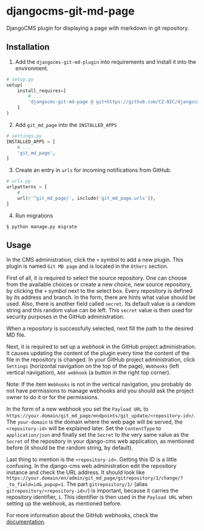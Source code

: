 # djangocms-git-md-page

DjangoCMS plugin for displaying a page with markdown in git repository.

## Installation

1. Add the `djangocms-git-md-plugin` into requirements and install it into the environment.

```python
# setup.py
setup(
    install_requires=[
        # ...
        'djangocms-git-md-page @ git+https://github.com/CZ-NIC/djangocms-git-md-page.git',
    ]
)
```

2. Add `git_md_page` into the `INSTALLED_APPS`

```python
# settings.py
INSTALLED_APPS = [
    # ...
    'git_md_page',
]
```

3. Create an entry in `urls` for incoming notifications from GitHub.

```python
# urls.py
urlpatterns = [
    # ...
    url(r'^git_md_page/', include('git_md_page.urls')),
]
```

4. Run migrations

```shell
$ python manage.py migrate
```

## Usage

In the CMS administration, click the `+` symbol to add a new plugin. This plugin is named `Git MD page` and is located
in the `Others` section.

First of all, it is required to select the source repository. One can choose from the available choices or create a new
choice, new source repository, by clicking the `+` symbol next to the select box. Every repository is defined by its
address and branch. In the form, there are hints what value should be used. Also, there is another field called 
`secret`. Its default value is a random string and this random value can be left. This `secret` value is then used for
security purposes in the GitHub administration.

When a repository is successfully selected, next fill the path to the desired MD file.

Next, it is required to set up a _webhook_ in the GitHub project administration. It causes updating the content of the 
plugin every time the content of the file in the repository is changed. In your GitHub project administration, click 
`Settings` (horizontal navigation on the top of the page), `Webhooks` (left vertical navigation), `Add webhook` (a
button in the right top corner).

Note: If the item `Webhooks` is not in the vertical navigation, you probably do not have permissions to manage webhooks
and you should ask the project owner to do it or for the permissions.

In the form of a new webhook you set the `Payload URL` to 
`https://your.domain/git_md_page/endpoints/git_update/<repository-id>/`. The `your-domain` is the domain where the web
page will be served, the `<repository-id>` will be explained later. Set the `ContentType` to `application/json` and
finally set the `Secret` to the very same value as the `Secret` of the repository in your django-cms web application, as
mentioned before (it should be the random string, by default).

Last thing to mention is the `<repository-id>`. Getting this ID is a little confusing. In the django-cms web
administration edit the repository instance and check the URL address. It should look like 
`https://your.domain/en/admin/git_md_page/gitrepository/1/change/?_to_field=id&_popup=1`. The part `gitrepository/1/`
(alias `gitrepository/<repository-id>/`) is important, because it carries the repository identifier, `1`. This
identifier is then used in the `Payload URL` when setting up the webhook, as mentioned before.

For more information about the GitHub webhooks, check the
[documentation](https://docs.github.com/en/developers/webhooks-and-events/webhooks).
